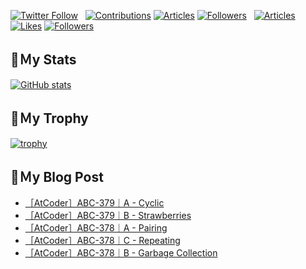 [![Twitter Follow](https://img.shields.io/twitter/follow/hyperdb?label=twitter&logo=twitter&style=plastic)](https://twitter.com/hyperdb)
&nbsp;
[![Contributions](https://badgen.org/img/qiita/hyperdb/contributions?style=plastic)](https://qiita.com/hyperdb)
[![Articles](https://badgen.org/img/qiita/hyperdb/articles?style=plastic)](https://qiita.com/hyperdb)
[![Followers](https://badgen.org/img/qiita/hyperdb/followers?style=plastic)](https://qiita.com/hyperdb)
&nbsp;
[![Articles](https://badgen.org/img/zenn/hyperdb/articles)](https://zenn.dev/hyperdb)
[![Likes](https://badgen.org/img/zenn/hyperdb/likes?style=plastic)](https://zenn.dev/hyperdb)
[![Followers](https://badgen.org/img/zenn/hyperdb/followers?style=plastic)](https://zenn.dev/hyperdb)

## 🔖Ｍy Stats

[![GitHub stats](https://github-readme-stats-eight-theta.vercel.app/api?username=hyperdb&theme=radical&count_private=true&show_icons=true)](https://github.com/anuraghazra/github-readme-stats)

## 🔖Ｍy Trophy

[![trophy](https://github-profile-trophy.vercel.app/?username=hyperdb&theme=onedark)](https://github.com/ryo-ma/github-profile-trophy)

## 🔖Ｍy Blog Post

<!-- BLOG-POST-LIST:START -->
- [［AtCoder］ABC-379｜A - Cyclic](https://zenn.dev/hyperdb/articles/bc3df81d00e57c)
- [［AtCoder］ABC-379｜B - Strawberries](https://zenn.dev/hyperdb/articles/4e4831c379b9ad)
- [［AtCoder］ABC-378｜A - Pairing](https://zenn.dev/hyperdb/articles/b75119707ed315)
- [［AtCoder］ABC-378｜C - Repeating](https://zenn.dev/hyperdb/articles/9da47a078bccf4)
- [［AtCoder］ABC-378｜B - Garbage Collection](https://zenn.dev/hyperdb/articles/9cd05d3fe4ba87)
<!-- BLOG-POST-LIST:END -->
